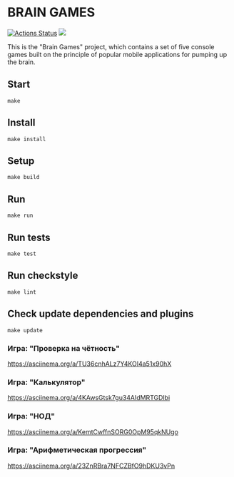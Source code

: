 # BRAIN GAMES
[![Actions Status](https://github.com/illuzzio/java-project-61/actions/workflows/hexlet-check.yml/badge.svg)](https://github.com/illuzzio/java-project-61/actions)
<a href="https://codeclimate.com/github/illuzzio/java-project-61/maintainability"><img src="https://api.codeclimate.com/v1/badges/bab5f6320bf0a608bede/maintainability" /></a>

This is the "Brain Games" project, which contains a set of five console games built on the principle of popular mobile applications for pumping up the brain.

## Start ##
``` 
make 
```

## Install ##
``` 
make install
```

## Setup ##
``` 
make build
```

## Run ##
``` 
make run
```

## Run tests ##
``` 
make test 
```

## Run checkstyle ##
``` 
make lint 
```

## Check update dependencies and plugins ##
``` 
make update 
```



### Игра: "Проверка на чётность" ###
https://asciinema.org/a/TU36cnhALz7Y4KOI4a51x90hX

### Игра: "Калькулятор" ###
https://asciinema.org/a/4KAwsGtsk7gu34AIdMRTGDlbi

### Игра: "НОД" ###
https://asciinema.org/a/KemtCwffnSORG0OpM95qkNUgo

### Игра: "Арифметическая прогрессия" ###
https://asciinema.org/a/23ZnRBra7NFCZBfO9hDKU3vPn
